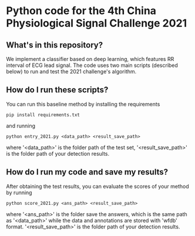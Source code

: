 # Python code for the 4th China Physiological Signal Challenge 2021

## What's in this repository?

We implement a classifier based on deep learning, which features RR interval of ECG lead signal. The code uses two main scripts (described below) to run and test the 2021 challenge's algorithm.

## How do I run these scripts?

You can run this baseline method by installing the requirements

    pip install requirements.txt

and running 

    python entry_2021.py <data_path> <result_save_path>

where '<data_path>' is the folder path of the test set, '<result_save_path>' is the folder path of your detection results. 

## How do I run my code and save my results?

After obtaining the test results, you can evaluate the scores of your method by running

    python score_2021.py <ans_path> <result_save_path>

where '<ans_path>' is the folder save the answers, which is the same path as '<data_path>' while the data and annotations are stored with 'wfdb' format. '<result_save_path>' is the folder path of your detection results.

